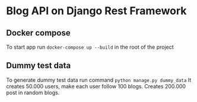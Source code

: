 # Blog API on Django Rest Framework

## Docker compose

To start app run `docker-compose up --build` in the root of the project

## Dummy test data

To generate dummy test data run command `python manage.py dummy_data`
It creates 50.000 users, make each user follow 100 blogs. Creates 200.000 post in random blogs. 